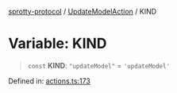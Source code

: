 
[sprotty-protocol](../globals) / [UpdateModelAction](../Namespace.UpdateModelAction) / KIND

# Variable: KIND

> `const` **KIND**: `"updateModel"` = `'updateModel'`

Defined in: [actions.ts:173](https://github.com/eclipse-sprotty/sprotty/blob/f9b2433481cc27a1ac0c92d525a92039ae7f6c76/packages/sprotty-protocol/src/actions.ts#L173)
